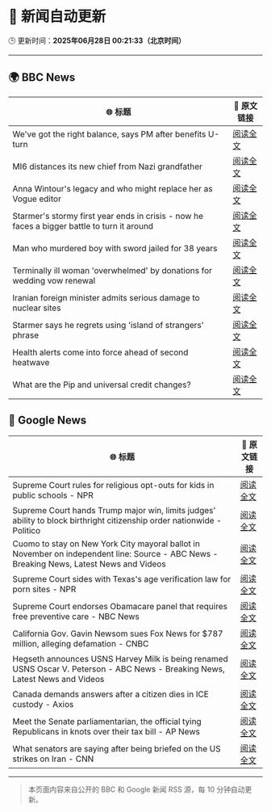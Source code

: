# 🧠 新闻自动更新

🕒 更新时间：**2025年06月28日 00:21:33（北京时间）**

---

## 🌍 BBC News

| 🌐 标题 | 🔗 原文链接 |
|--------|-------------|
| We've got the right balance, says PM after benefits U-turn | [阅读全文](https://www.bbc.com/news/articles/cd78vyl3yvlo) |
| MI6 distances its new chief from Nazi grandfather | [阅读全文](https://www.bbc.com/news/articles/c0l406gpydgo) |
| Anna Wintour's legacy and who might replace her as Vogue editor | [阅读全文](https://www.bbc.com/news/articles/c3envvyvqydo) |
| Starmer's stormy first year ends in crisis - now he faces a bigger battle to turn it around | [阅读全文](https://www.bbc.com/news/articles/cm2l8ge86z7o) |
| Man who murdered boy with sword jailed for 38 years | [阅读全文](https://www.bbc.com/news/articles/cvg977nkl9xo) |
| Terminally ill woman 'overwhelmed' by donations for wedding vow renewal | [阅读全文](https://www.bbc.com/news/articles/crmvjpdgx20o) |
| Iranian foreign minister admits serious damage to nuclear sites | [阅读全文](https://www.bbc.com/news/articles/crmv3kp744ro) |
| Starmer says he regrets using 'island of strangers' phrase | [阅读全文](https://www.bbc.com/news/articles/cj3rxrg2pnjo) |
| Health alerts come into force ahead of second heatwave | [阅读全文](https://www.bbc.com/news/articles/cy4y8exrw0zo) |
| What are the Pip and universal credit changes? | [阅读全文](https://www.bbc.com/news/articles/cj924xvzrr2o) |

## 📰 Google News

| 🌐 标题 | 🔗 原文链接 |
|--------|-------------|
| Supreme Court rules for religious opt-outs for kids in public schools - NPR | [阅读全文](https://news.google.com/rss/articles/CBMidkFVX3lxTFA3RzJQckhHR3NwUkdMNWthdUMxU2MteF9vaFpGZHh3YTRlYlhWWFdZaVFqTF85NXFtTGlKbnRxdE1QU09Nd05qLWVoOUY2NHFyYjJ1dWtRdlRDRXZKQkxsUjdGaVlNSjhvNEdkN0FwX1J3WWdwanc?oc=5) |
| Supreme Court hands Trump major win, limits judges’ ability to block birthright citizenship order nationwide - Politico | [阅读全文](https://news.google.com/rss/articles/CBMi6wFBVV95cUxOaXdYZWx1SWRsbmtGTjd4MnBDd3l6WURjZjNYRVpGR09uajBOT1VtalZkXzhyc0FqYzh1ZkczLUgxZi0xa3ZIanFoNlFsc2N4NGtiZ0w0a0VYTVBBYkRnMUVhT1dmY0pxeFdfQVlMNnFoeHh2dHNYcWZLN3NUS2NEWlF0OHFOMWtERVk4dUVCbFdVTGQtbzZlVGdaUHlaTy1iZUJWTlV1ZnAyZG1rV3NCUHp6US1EQjBkU3NLQTI2OGtudTRwWlZOT0R6bk05TGpHd2tJdGk3VG1sd0RUTDFiQU5pOTJEb0RZOVln?oc=5) |
| Cuomo to stay on New York City mayoral ballot in November on independent line: Source - ABC News - Breaking News, Latest News and Videos | [阅读全文](https://news.google.com/rss/articles/CBMioAFBVV95cUxOMU5BWlBtN012TEo5TjYtRFUwUWU3dWJyRzNEd1ZHQmhJbF96RkotbGtpQkJvQkJwbjMyaEJUaG5xQzdmamp2eVZmcU9rWFl0SjZsc3kxYi03b0trTkRLdnY3OGZ0NWRlcGVTWTJXdThaT1JGTWR1U09xOG9hNXdfb0pzRElEbUtlb0ZaaXozMHU4aHVXaTkxRWlwenZObDNh0gGmAUFVX3lxTFBydnJHWkNYeVdZeEl5ZE5HQWtwZlFhdWx6OTVYMkRCMmE4d0kxNWdMMEo3YVcxMkY4dnZDWTNmUFM0NXRmQ0JGWmtZakdvU2U4YWNFWHN1MU5VMWhtaUR6eE1FYTVWVWZkSlBaaVUxSlhkdk92TEdUcmFHanViX25LVi13OUkxemk5LTN3NGRaa3lFRm5pdVJHMDN0SXc5VDNPZ1BtQUE?oc=5) |
| Supreme Court sides with Texas's age verification law for porn sites - NPR | [阅读全文](https://news.google.com/rss/articles/CBMidEFVX3lxTE4zaUs4Vm1FUGE1cmZRcElhZzZSRTVrbVdlczlpM0lpcDQxV1lBa1FHN1F2QjdQLXRUVm5IY0ZCU242MnFNVk82eXAxQUdXUERucWxvRnMwQ2VrTUttNTEyQXM5TkZ5akVZcXdSMUN2ckxRMUhu?oc=5) |
| Supreme Court endorses Obamacare panel that requires free preventive care - NBC News | [阅读全文](https://news.google.com/rss/articles/CBMixAFBVV95cUxOUU5teF85Umo0bklwMnUwckJNMTIwLVVBb0ttS29TaTlsNFc0b3Jub0JGMFowVDlNVUpLRGJWbUNXUnlEbXZXZFUxZmVRYXRCb0NyRVh5Z28zczZIdlUzbTdFZkdLbnpleW9xTWQwSk0tS21BUVZEcEZUVkRGTG9Rb3I0SGloSzNqWFp1T2lKbElTZzNVRE1BcUlOdzNJUkFaTXFXdTUtckdfNlBDekFXSTM2TllYeUpqZi0yV0RYVGZ1SzM50gFWQVVfeXFMTjlCV2RpSzRWT2U0enJmZnl3cmtiNE80eEdLRG5RWkE1eTlfeWxtb2Q1N2ZfM2pUVHU3R1FleGRybkNmVVFKXzFWYlNMRVdTRHpRajg4NXc?oc=5) |
| California Gov. Gavin Newsom sues Fox News for $787 million, alleging defamation - CNBC | [阅读全文](https://news.google.com/rss/articles/CBMie0FVX3lxTE5tUkFEamtVOElRUURqSUpIR2llMDdhblp5cDJvYlAzZlplWnItczV4OFprUjFTRkFaZVZldFFNLWRPU29PdE1YeFV3a2Z5VEtMeG1aYldrempyVGgycEZRWTd4WDU2cGc3Rk55dFNvd0RYZkRNdXNxS0J6QdIBgAFBVV95cUxPMFk0YmFPUW5VYlZnRXFZWnJDQWMzSHJ5dVNPT1hjOWtQOGtVU0lfeXRRTTBLSHFDYmJtaFZyUW85bkY0RGszcGJPUWluSGI3NUljc2VNeUxRY3RhYUpFNWZkU2ZKVFRMTUhQTXpycXZEQVpXZDVkSUdXNi1KdFExcw?oc=5) |
| Hegseth announces USNS Harvey Milk is being renamed USNS Oscar V. Peterson - ABC News - Breaking News, Latest News and Videos | [阅读全文](https://news.google.com/rss/articles/CBMipwFBVV95cUxQNTRaNkZ2RFNQbDh3ejQ4V3pFR1o2QUhwTG1pQTItWmJTX1dvRkQwSmVvR2VwYVBJWmE4bWh6cjJtN3RSSXpnSXFRWUJJeEtkM0p0ZUhTQ2J2QjVRVVJod2dRMUgtbGxwbUhXWWVuakhhTC04QllPLUprV3RucWw5Y05XOFY0bXdfcEg2WVExRW9kUk9XTWlkTjZaN2VwS0V5a0FIbVBVSdIBrAFBVV95cUxQdW9HVlMtRW5uX0RGcG1QalI5QVVkLXMxQ1hILTVjUWhhaVVNLUN6S3F2UGVSaFB4ZWRfXzN0T0paSmNRX0lxSU1LTTRSNzBmUE1KT29QNENiQUVVeEpWZW1nRHpQNFJDZzFZWUZOMEttQkZvTXBUb3FteEdCSUl3ZUhrOEkxeVNoMk9jaEFiVzI3eUJwWWpHN1dfUk9aS1Bhc2NmcDJWbDFTMDFl?oc=5) |
| Canada demands answers after a citizen dies in ICE custody - Axios | [阅读全文](https://news.google.com/rss/articles/CBMiiwFBVV95cUxQbjM2dHlfWFZKT3p5LVpDSGpHbGlEVkZnVkNuRWgzODV6SnJRYXZXQXgwcHlCWXBIYXJnZjNFWmY1aTZoWTgxYnRqOEVxSUNKemlpb1JiU1JOZVp4TGxkNjZ6Z1pCUXFZUjhpQ1pkdnBhdmc1QUhmcTFwQTZtUXNOZUhJaGpDdU5DUzN3?oc=5) |
| Meet the Senate parliamentarian, the official tying Republicans in knots over their tax bill - AP News | [阅读全文](https://news.google.com/rss/articles/CBMitAFBVV95cUxNM3gzbE1zX0lRVnIwREJWN3JlVi10NkdxelE1ZW9rX3ktQjVrcGFhT2lmaUhXTFNENzlSNnVlVkNodFE1NWQ5Z2dSS0pUNFZFUW9hTk1DV2J4VEkxNXZJa3VtZnNqUFhKMmNlXzhXTGdmY1ZjSHUtRnBMQkc1dm1zN0p3Tkd6eUtQR0NFcHBXQzE4SUtHY0ExVlVVMTNNdlRlSjktN1pUaVpOZkdfd1NtYnd2SUc?oc=5) |
| What senators are saying after being briefed on the US strikes on Iran - CNN | [阅读全文](https://news.google.com/rss/articles/CBMiekFVX3lxTE8xWEpOTi0xaENubWZyczRLaHZDSWpDaV9MRDdKeUo3OFhBbVNDaUtDMFV5Rng1S1MzazFGUTVfU1lVRG5QT01UQ193M3VJb1dEOGdMazFQR3VhOHdXOWEtSU11WExyWS1qbkpiamZvN0czRjlZTXhFcXZn0gF_QVVfeXFMUDNtSnR4SEVwak9GU19NSjNiZzVPLUJUeFU0T3cwSlhrVkVZVDg1djVSTW9TNzI0V2lDSVhjRkRwTzdZcUo5dWRSNGQ4Y0dycnB2SUROYWc5QkJHTF9fcThoTkxrZWIxeF8zNDRhajFRaEcwb2NPdzY4dzlINVFsdw?oc=5) |

---
> 本页面内容来自公开的 BBC 和 Google 新闻 RSS 源，每 10 分钟自动更新。